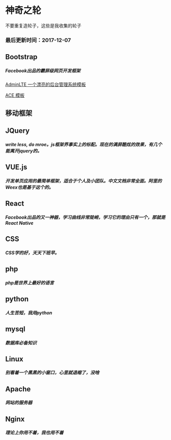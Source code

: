 # 神奇之轮
不要重复造轮子，这些是我收集的轮子

### 最后更新时间：2017-12-07

## Bootstrap
##### Facebook出品的霸屏级网页开发框架

[AdminLTE 一个漂亮的后台管理系统模板](http://adminlte.io)

[ACE 模板](http://ace.jeka.by)

## 移动框架


## JQuery
##### write less, do mroe。js框架界事实上的标配。现在的满屏酷炫的效果，有几个能离开jquery的。


## VUE.js
##### 开发单页应用的最简单框架，适合于个人及小团队。中文文档非常全面。阿里的Weex也是基于这个的。

## React
##### Facebook出品的又一神器，学习曲线非常陡峭，学习它的理由只有一个，那就是React Native

## CSS
##### CSS学的好，天天下班早。

## php
##### php是世界上最好的语言

## python
##### 人生苦短，我用python

## mysql
##### 数据库必备知识


## Linux
##### 别看着一个黑黑的小窗口，心里就退缩了，没啥

## Apache
##### 网站的服务器

## Nginx
##### 理论上你用不着，我也用不着
